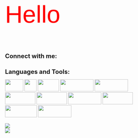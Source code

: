 <style> 
p{
    color: red;
    font-size:  80px;
    font-family: sans-serif;
    width: 100px
    height: 100px
}

h1{
    font-size: 20px;
    color: ;
}

</style>


<p> Hello </p>

<h1> Connect with me: </h1>


<h1> Languages and Tools: </h1>
<div> 
    <img src='https://img.shields.io/badge/C-00599C?style=for-the-badge&logo=c&logoColor=white' width="60" height="40">
    <img src ='https://img.shields.io/badge/C%23-239120?style=for-the-badge&logo=c-sharp&logoColor=white' width="40" height="40">
    <img src ='https://img.shields.io/badge/CSS-239120?&style=for-the-badge&logo=css3&logoColor=white' width="70" height="40">
    <img src ='https://img.shields.io/badge/JavaScript-F7DF1E?style=for-the-badge&logo=javascript&logoColor=black' width="110" height="40">
    <img src = 'https://img.shields.io/badge/MongoDB-4EA94B?style=for-the-badge&logo=mongodb&logoColor=white 'width="110" height="40">
    <img src = 'https://img.shields.io/badge/Express.js-404D59?style=for-the-badge' width="100" height="40">
    <img src = 'https://img.shields.io/badge/React-20232A?style=for-the-badge&logo=react&logoColor=61DAFB' width="100" height="40">
    <img src='https://img.shields.io/badge/Node.js-43853D?style=for-the-badge&logo=node.js&logoColor=white' width="110" height="40">
    <img src = 'https://img.shields.io/badge/MySQL-005C84?style=for-the-badge&logo=mysql&logoColor=white' width="100" height="40">
    <img src = 'https://img.shields.io/badge/Figma-F24E1E?style=for-the-badge&logo=figma&logoColor=white 'width="105" height="40">
    <img src = 'https://img.shields.io/badge/Arduino-00979D?style=for-the-badge&logo=Arduino&logoColor=white'width="110" height="40">
 </div>

</br>
<picture>
  <source
    srcset="https://github-readme-stats.vercel.app/api?username=rogerando1&show_icons=true"
    media="(prefers-color-scheme: light), (prefers-color-scheme: )"
  />
  <img src="https://github-readme-stats.vercel.app/api?username=rogerando1&show_icons=true" />
</picture>

</br>
<picture>
  <source
    srcset=" https://github-readme-stats.vercel.app/api/top-langs/?username=rogerando1&layout=compact"
    media="(prefers-color-scheme: light), (prefers-color-scheme: )"
  />
  <img src="https://github-readme-stats.vercel.app/api?username=rogerando1&show_icons=true" />
</picture>
   



